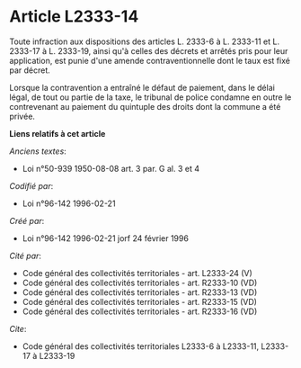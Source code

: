# Article L2333-14

Toute infraction aux dispositions des articles L. 2333-6 à L. 2333-11 et L. 2333-17 à L. 2333-19, ainsi qu'à celles des
décrets et arrêtés pris pour leur application, est punie d'une amende contraventionnelle dont le taux est fixé par décret.

Lorsque la contravention a entraîné le défaut de paiement, dans le délai légal, de tout ou partie de la taxe, le tribunal de
police condamne en outre le contrevenant au paiement du quintuple des droits dont la commune a été privée.

**Liens relatifs à cet article**

_Anciens textes_:

  - Loi n°50-939 1950-08-08 art. 3 par. G al. 3 et 4

_Codifié par_:

  - Loi n°96-142 1996-02-21

_Créé par_:

  - Loi n°96-142 1996-02-21 jorf 24 février 1996

_Cité par_:

  - Code général des collectivités territoriales - art. L2333-24 (V)
  - Code général des collectivités territoriales - art. R2333-10 (VD)
  - Code général des collectivités territoriales - art. R2333-13 (VD)
  - Code général des collectivités territoriales - art. R2333-15 (VD)
  - Code général des collectivités territoriales - art. R2333-16 (VD)

_Cite_:

  - Code général des collectivités territoriales L2333-6 à L2333-11, L2333-17 à L2333-19
